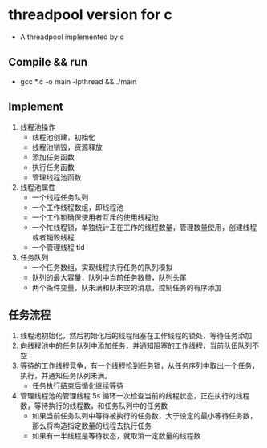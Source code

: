 # threadpool version for c
+ A threadpool implemented by c

## Compile && run
+ gcc *.c -o main -lpthread && ./main

## Implement
1. 线程池操作
    + 线程池创建，初始化
    + 线程池销毁，资源释放
    + 添加任务函数
    + 执行任务函数
    + 管理线程池函数
2. 线程池属性
    + 一个线程任务队列
    + 一个工作线程数组，即线程池
    + 一个工作锁确保使用者互斥的使用线程池
    + 一个忙线程锁，单独统计正在工作的线程数量，管理数量使用，创建线程或者销毁线程
    + 一个管理线程 tid
3. 任务队列
    + 一个任务数组，实现线程执行任务的队列模拟
    + 队列的最大容量，队列中当前任务数量，队列头尾
    + 两个条件变量，队未满和队未空的消息，控制任务的有序添加

## 任务流程
1. 线程池初始化，然后初始化后的线程阻塞在工作线程的锁处，等待任务添加
2. 向线程池中的任务队列中添加任务，并通知阻塞的工作线程，当前队伍队列不空
3. 等待的工作线程竞争，有一个线程抢到任务锁，从任务序列中取出一个任务，执行，并通知任务队列未满。
    + 任务执行结束后循化继续等待
4. 管理线程池的管理线程 5s 循环一次检查当前的线程状态，正在执行的线程数，等待执行的线程数，和任务队列中的任务数
    + 如果当前任务队列中等待被执行的任务数，大于设定的最小等待任务数，那么将构造指定数量的线程去执行任务
    + 如果有一半线程是等待状态，就取消一定数量的线程数